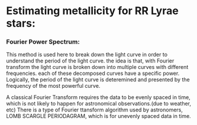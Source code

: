 # Estimating metallicity for RR Lyrae stars:

### Fourier Power Spectrum:
This method is used here to break down the light curve in order to understand the period of the light curve.
the idea is that, with Fourier transform the light curve is broken down into multiple curves with different frequencies. each of these decomposed curves have a specific power. Logically, the period of the light curve is deteremined and presented by the frequency of the most powerful curve.

A classical Fourier Transform requires the data to be evenly spaced in time, which is not likely to happen for astronomical observations.(due to weather, etc)
There is a type of Fourier ttansform algorithm used by astronomers, LOMB SCARGLE PERIODAGRAM, which is for unevenly spaced data in time.

